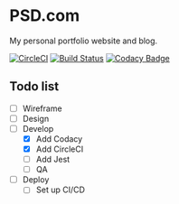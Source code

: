 # PSD.com

My personal portfolio website and blog.

[![CircleCI](https://circleci.com/gh/PaleBluDot/PSD.com.svg?style=svg)](https://circleci.com/gh/PaleBluDot/PSD.com) [![Build Status](https://travis-ci.com/PaleBluDot/PSD.com.svg?token=ssef7MZpDq7AsU8DDBuu&branch=develop)](https://travis-ci.com/PaleBluDot/PSD.com) [![Codacy Badge](https://api.codacy.com/project/badge/Grade/2f371942849a47e397c7b9323794d10e)](https://www.codacy.com?utm_source=github.com&utm_medium=referral&utm_content=PaleBluDot/PSD.com&utm_campaign=Badge_Grade)

## Todo list

- [ ] Wireframe
- [ ] Design
- [ ] Develop
  - [x] Add Codacy
  - [x] Add CircleCI
  - [ ] Add Jest
  - [ ] QA
- [ ] Deploy
  - [ ] Set up CI/CD
